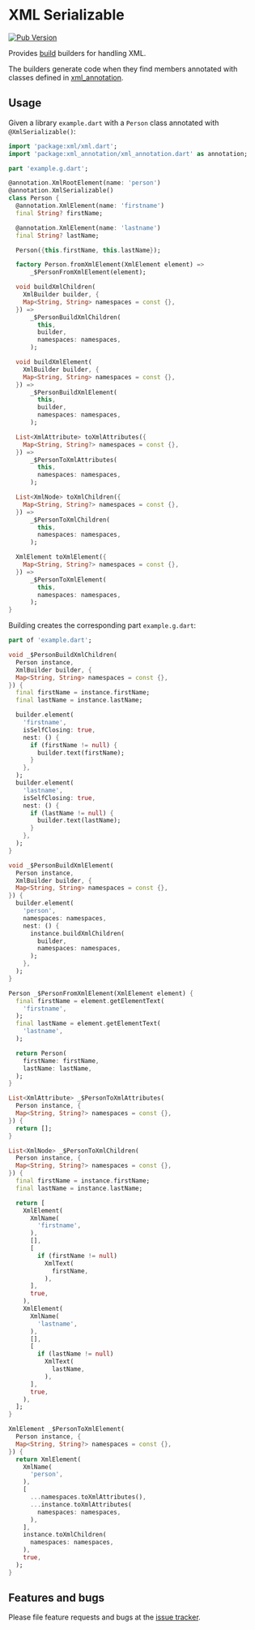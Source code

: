 # XML Serializable

[![Pub Version](https://img.shields.io/pub/v/xml_serializable)](https://pub.dev/packages/xml_serializable)

Provides [build] builders for handling XML.

The builders generate code when they find members annotated with classes defined in [xml_annotation].

## Usage

Given a library `example.dart` with a `Person` class annotated with `@XmlSerializable()`:

```dart
import 'package:xml/xml.dart';
import 'package:xml_annotation/xml_annotation.dart' as annotation;

part 'example.g.dart';

@annotation.XmlRootElement(name: 'person')
@annotation.XmlSerializable()
class Person {
  @annotation.XmlElement(name: 'firstname')
  final String? firstName;

  @annotation.XmlElement(name: 'lastname')
  final String? lastName;

  Person({this.firstName, this.lastName});

  factory Person.fromXmlElement(XmlElement element) =>
      _$PersonFromXmlElement(element);

  void buildXmlChildren(
    XmlBuilder builder, {
    Map<String, String> namespaces = const {},
  }) =>
      _$PersonBuildXmlChildren(
        this,
        builder,
        namespaces: namespaces,
      );

  void buildXmlElement(
    XmlBuilder builder, {
    Map<String, String> namespaces = const {},
  }) =>
      _$PersonBuildXmlElement(
        this,
        builder,
        namespaces: namespaces,
      );

  List<XmlAttribute> toXmlAttributes({
    Map<String, String?> namespaces = const {},
  }) =>
      _$PersonToXmlAttributes(
        this,
        namespaces: namespaces,
      );

  List<XmlNode> toXmlChildren({
    Map<String, String?> namespaces = const {},
  }) =>
      _$PersonToXmlChildren(
        this,
        namespaces: namespaces,
      );

  XmlElement toXmlElement({
    Map<String, String?> namespaces = const {},
  }) =>
      _$PersonToXmlElement(
        this,
        namespaces: namespaces,
      );
}
```

Building creates the corresponding part `example.g.dart`:

```dart
part of 'example.dart';

void _$PersonBuildXmlChildren(
  Person instance,
  XmlBuilder builder, {
  Map<String, String> namespaces = const {},
}) {
  final firstName = instance.firstName;
  final lastName = instance.lastName;

  builder.element(
    'firstname',
    isSelfClosing: true,
    nest: () {
      if (firstName != null) {
        builder.text(firstName);
      }
    },
  );
  builder.element(
    'lastname',
    isSelfClosing: true,
    nest: () {
      if (lastName != null) {
        builder.text(lastName);
      }
    },
  );
}

void _$PersonBuildXmlElement(
  Person instance,
  XmlBuilder builder, {
  Map<String, String> namespaces = const {},
}) {
  builder.element(
    'person',
    namespaces: namespaces,
    nest: () {
      instance.buildXmlChildren(
        builder,
        namespaces: namespaces,
      );
    },
  );
}

Person _$PersonFromXmlElement(XmlElement element) {
  final firstName = element.getElementText(
    'firstname',
  );
  final lastName = element.getElementText(
    'lastname',
  );

  return Person(
    firstName: firstName,
    lastName: lastName,
  );
}

List<XmlAttribute> _$PersonToXmlAttributes(
  Person instance, {
  Map<String, String?> namespaces = const {},
}) {
  return [];
}

List<XmlNode> _$PersonToXmlChildren(
  Person instance, {
  Map<String, String?> namespaces = const {},
}) {
  final firstName = instance.firstName;
  final lastName = instance.lastName;

  return [
    XmlElement(
      XmlName(
        'firstname',
      ),
      [],
      [
        if (firstName != null)
          XmlText(
            firstName,
          ),
      ],
      true,
    ),
    XmlElement(
      XmlName(
        'lastname',
      ),
      [],
      [
        if (lastName != null)
          XmlText(
            lastName,
          ),
      ],
      true,
    ),
  ];
}

XmlElement _$PersonToXmlElement(
  Person instance, {
  Map<String, String?> namespaces = const {},
}) {
  return XmlElement(
    XmlName(
      'person',
    ),
    [
      ...namespaces.toXmlAttributes(),
      ...instance.toXmlAttributes(
        namespaces: namespaces,
      ),
    ],
    instance.toXmlChildren(
      namespaces: namespaces,
    ),
    true,
  );
}
```

## Features and bugs

Please file feature requests and bugs at the [issue tracker][tracker].

[build]: https://github.com/dart-lang/build
[tracker]: https://github.com/tnc1997/dart-xml-serializable/issues
[xml_annotation]: https://pub.dev/packages/xml_annotation
